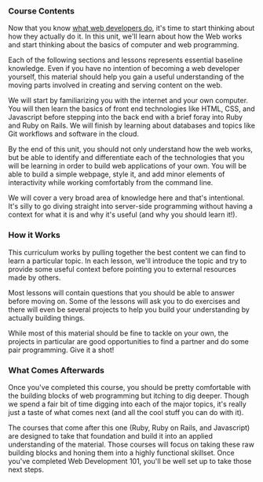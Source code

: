 ### <a id="course-contents"></a> Course Contents

Now that you know [what web developers do](/introduction-to-web-development/), it's time to start thinking about how they actually do it.  In this unit, we'll learn about how the Web works and start thinking about the basics of computer and web programming.

Each of the following sections and lessons represents essential baseline knowledge.  Even if you have no intention of becoming a web developer yourself, this material should help you gain a useful understanding of the moving parts involved in creating and serving content on the web.  

We will start by familiarizing you with the internet and your own computer.  You will then learn the basics of front end technologies like HTML, CSS, and Javascript before stepping into the back end with a brief foray into Ruby and Ruby on Rails.  We will finish by learning about databases and topics like Git workflows and software in the cloud.

By the end of this unit, you should not only understand how the web works, but be able to identify and differentiate each of the technologies that you will be learning in order to build web applications of your own.  You will be able to build a simple webpage, style it, and add minor elements of interactivity while working comfortably from the command line.

We will cover a very broad area of knowledge here and that's intentional. It's silly to go diving straight into server-side programming without having a context for what it is and why it's useful (and why you should learn it!).  

### <a id="how-it-works"></a> How it Works

This curriculum works by pulling together the best content we can find to learn a particular topic.  In each lesson, we'll introduce the topic and try to provide some useful context before pointing you to external resources made by others.

Most lessons will contain questions that you should be able to answer before moving on.  Some of the lessons will ask you to do exercises and there will even be several projects to help you build your understanding by actually building things.  

While most of this material should be fine to tackle on your own, the projects in particular are good opportunities to find a partner and do some pair programming.  Give it a shot!

### <a id="what-comes-afterwards"></a> What Comes Afterwards

Once you've completed this course, you should be pretty comfortable with the building blocks of web programming but itching to dig deeper.  Though we spend a fair bit of time digging into each of the major topics, it's really just a taste of what comes next (and all the cool stuff you can do with it).  

The courses that come after this one (Ruby, Ruby on Rails, and Javascript) are designed to take that foundation and build it into an applied understanding of the material.  Those courses will focus on taking these raw building blocks and honing them into a highly functional skillset.  Once you've completed Web Development 101, you'll be well set up to take those next steps.
